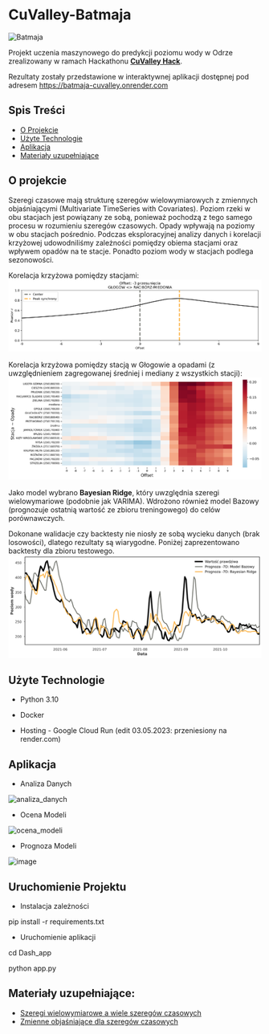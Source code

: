 # CuValley-Batmaja

![Batmaja](https://i0.wp.com/batmaja.com/wp-content/uploads/2021/04/cropped-BATMAJA-calosc.png?resize=1024%2C356&ssl=1 "Batmaja Logo")

Projekt uczenia maszynowego do predykcji poziomu wody w Odrze zrealizowany w ramach Hackathonu [**CuValley Hack**](https://cuvalley.com/).

Rezultaty zostały przedstawione w interaktywnej aplikacji dostępnej pod adresem https://batmaja-cuvalley.onrender.com

## Spis Treści
* [O Projekcie](#o-projekcie)
* [Użyte Technologie](#użyte-technologie)
* [Aplikacja](#Aplikacja)
* [Materiały uzupełniające](#materiały-uzupełniające)

## O projekcie

Szeregi czasowe mają strukturę szeregów wielowymiarowych z zmiennych objaśniającymi (Multivariate TimeSeries with Covariates). Poziom rzeki w obu stacjach jest powiązany ze sobą, ponieważ pochodzą z tego samego procesu w rozumieniu szeregów czasowych. Opady wpływają na poziomy w obu stacjach pośrednio. Podczas eksploracyjnej analizy danych i korelacji krzyżowej udowodniliśmy zależności pomiędzy obiema stacjami oraz wpływem opadów na te stacje. Ponadto poziom wody w stacjach podlega sezonowości.

Korelacja krzyżowa pomiędzy stacjami:
![korelacja-stacja-stacja](results/TLCC-GŁOGÓW-RACIBÓRZ-MIEDONIA.png)

Korelacja krzyżowa pomiędzy stacją w Głogowie a opadami (z uwzględnieniem zagregowanej średniej i mediany z wszystkich stacji):
![korelacja-stacja-opady](results/TLCC-GŁOGÓW-opady.png)

Jako model wybrano **Bayesian Ridge**, który uwzględnia szeregi wielowymariowe (podobnie jak VARIMA). Wdrożono również model Bazowy (prognozuje ostatnią wartość ze zbioru treningowego) do celów porównawczych.

Dokonane walidacje czy backtesty nie niosły ze sobą wycieku danych (brak losowości), dlatego rezultaty są wiarygodne. Poniżej zaprezentowano backtesty dla zbioru testowego.
![backtests](results/Backtests_-7D.png)

## Użyte Technologie

* Python 3.10

* Docker

* Hosting - Google Cloud Run (edit 03.05.2023: przeniesiony na render.com)

## Aplikacja

* Analiza Danych

![analiza_danych](https://user-images.githubusercontent.com/101253790/215296857-ef094177-3d89-4f7a-89dc-f5ec5bf5d5ca.gif)

* Ocena Modeli

![ocena_modeli](https://user-images.githubusercontent.com/101253790/215296957-eef8756a-0f65-4327-9d3d-dcc4852a20ac.gif)

* Prognoza Modeli


![image](https://user-images.githubusercontent.com/101253790/215312327-0e957d61-4cb8-4102-bd6a-acd5c19f97ed.png)


## Uruchomienie Projektu

* Instalacja zależności

pip install -r requirements.txt

* Uruchomienie aplikacji

cd Dash_app

python app.py


## Materiały uzupełniające:
- [Szeregi wielowymiarowe a wiele szeregów czasowych](https://unit8co.github.io/darts/userguide/timeseries.html#multivariate-time-series-vs-multiple-time-series)
- [Zmienne objaśniające dla szeregów czasowych](https://unit8co.github.io/darts/userguide/covariates.html)
